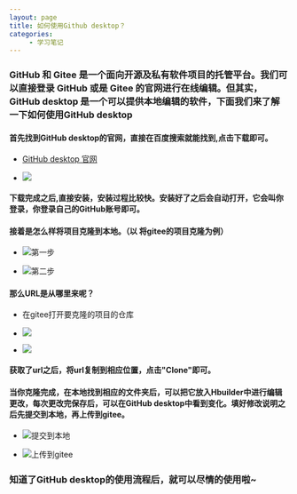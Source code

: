 ```yaml
---
layout: page
title: 如何使用Github desktop？
categories:
     - 学习笔记
---
```


### GitHub 和 Gitee 是一个面向开源及私有软件项目的托管平台。我们可以直接登录 GitHub 或是 Gitee 的官网进行在线编辑。但其实，GitHub desktop 是一个可以提供本地编辑的软件，下面我们来了解一下如何使用GitHub desktop 

#### 首先找到GitHub desktop的官网，直接在百度搜索就能找到,点击下载即可。
- [GitHub desktop 官网](https://desktop.github.com/)


- ![](https://gitee.com/Xhewen/xiaohewen/raw/da719fc826d2d1282c6c656362430a7f5f571e4b/assets/images/GitHub%20desktop%20-guanwangshouye.png)


#### 下载完成之后,直接安装，安装过程比较快。安装好了之后会自动打开，它会叫你登录，你登录自己的GitHub账号即可。

#### 接着是怎么样将项目克隆到本地。（以 将gitee的项目克隆为例）

- ![第一步](https://gitee.com/Xhewen/xiaohewen/raw/da719fc826d2d1282c6c656362430a7f5f571e4b/assets/images/GitHub%20desktop-xiangmukelongcaozuo1.jpg)


- ![第二步](https://gitee.com/Xhewen/xiaohewen/raw/da719fc826d2d1282c6c656362430a7f5f571e4b/assets/images/GitHub%20desktop-%20xiangmukelongcaozuo2.png)

#### 那么URL是从哪里来呢？
- 在gitee打开要克隆的项目的仓库

- ![](https://gitee.com/Xhewen/xiaohewen/raw/da719fc826d2d1282c6c656362430a7f5f571e4b/assets/images/GitHub%20desktop-huodexiangmude%20url%20buzhou1.png)


- ![](https://gitee.com/Xhewen/xiaohewen/raw/da719fc826d2d1282c6c656362430a7f5f571e4b/assets/images/GitHub%20desktop-huodexiangmude%20url%20buzhou2.png)

#### 获取了url之后，将url复制到相应位置，点击"Clone"即可。

#### 当你克隆完成，在本地找到相应的文件夹后，可以把它放入Hbuilder中进行编辑更改，每次更改完保存后，可以在GitHub desktop中看到变化。填好修改说明之后先提交到本地，再上传到gitee。

- ![提交到本地](https://gitee.com/Xhewen/xiaohewen/raw/da719fc826d2d1282c6c656362430a7f5f571e4b/assets/images/GitHub%20desktop-xiugaitijiao1.png)


- ![上传到gitee](https://gitee.com/Xhewen/xiaohewen/raw/da719fc826d2d1282c6c656362430a7f5f571e4b/assets/images/GitHub%20desktop-xiugaitijiao2.png)


### 知道了GitHub desktop的使用流程后，就可以尽情的使用啦~